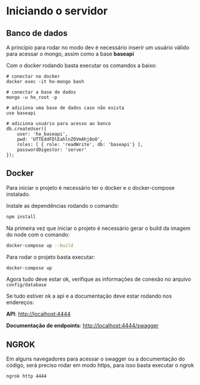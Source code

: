 # Iniciando o servidor

## Banco de dados

A princípio para rodar no modo dev é necessário inserir um usuário válido para acessar o mongo, assim como a base __baseapi__

Com o docker rodando basta executar os comandos a baixo:

    # conectar no docker
    docker exec -it ho-mongo bash

    # conectar a base de dados
    mongo -u ho_root -p

    # adiciona uma base de dados caso não exista
    use baseapi

    # adiciona usuário para acesso ao banco
    db.createUser({
        user: 'ho_baseapi',
        pwd: 'UTTEddFDlEahlnZOVmAhj8oO',
        roles: [ { role: 'readWrite', db: 'baseapi'} ],
        passwordDigestor: 'server'
    });

## Docker

Para iniciar o projeto é necessário ter o docker e o docker-compose instalado.

Instale as dependências rodando o comando:

```sh
npm install
```

Na primeira vez que iniciar o projeto é necessário gerar o build da imagem do node com o comando:

```sh
docker-compose up --build
```

Para rodar o projeto basta executar:

```sh
docker-compose up
```

Agora tudo deve estar ok, verifique as informações de conexão no arquivo `config/database`

Se tudo estiver ok a api e a documentação deve estar rodando nos endereços:<br />

**API**: <http://localhost:4444>

**Documentação de endpoints**: <http://localhost:4444/swagger>

## NGROK

Em alguns navegadores para acessar o swagger ou a documentação do código, será preciso rodar em modo https, para isso basta executar o ngrok

```bash
ngrok http 4444
```
